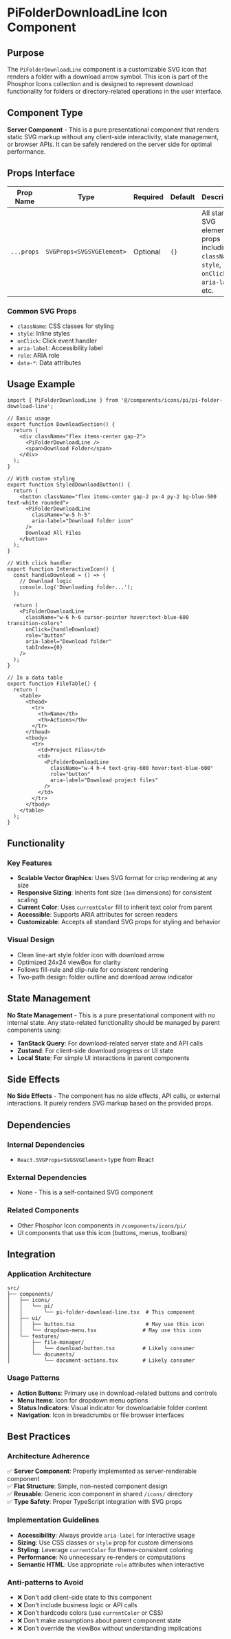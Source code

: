 # PiFolderDownloadLine Icon Component

## Purpose

The `PiFolderDownloadLine` component is a customizable SVG icon that renders a folder with a download arrow symbol. This icon is part of the Phosphor Icons collection and is designed to represent download functionality for folders or directory-related operations in the user interface.

## Component Type

**Server Component** - This is a pure presentational component that renders static SVG markup without any client-side interactivity, state management, or browser APIs. It can be safely rendered on the server side for optimal performance.

## Props Interface

| Prop Name | Type | Required | Default | Description |
|-----------|------|----------|---------|-------------|
| `...props` | `SVGProps<SVGSVGElement>` | Optional | `{}` | All standard SVG element props including `className`, `style`, `onClick`, `aria-label`, etc. |

### Common SVG Props
- `className`: CSS classes for styling
- `style`: Inline styles
- `onClick`: Click event handler
- `aria-label`: Accessibility label
- `role`: ARIA role
- `data-*`: Data attributes

## Usage Example

```tsx
import { PiFolderDownloadLine } from '@/components/icons/pi/pi-folder-download-line';

// Basic usage
export function DownloadSection() {
  return (
    <div className="flex items-center gap-2">
      <PiFolderDownloadLine />
      <span>Download Folder</span>
    </div>
  );
}

// With custom styling
export function StyledDownloadButton() {
  return (
    <button className="flex items-center gap-2 px-4 py-2 bg-blue-500 text-white rounded">
      <PiFolderDownloadLine 
        className="w-5 h-5" 
        aria-label="Download folder icon"
      />
      Download All Files
    </button>
  );
}

// With click handler
export function InteractiveIcon() {
  const handleDownload = () => {
    // Download logic
    console.log('Downloading folder...');
  };

  return (
    <PiFolderDownloadLine 
      className="w-6 h-6 cursor-pointer hover:text-blue-600 transition-colors"
      onClick={handleDownload}
      role="button"
      aria-label="Download folder"
      tabIndex={0}
    />
  );
}

// In a data table
export function FileTable() {
  return (
    <table>
      <thead>
        <tr>
          <th>Name</th>
          <th>Actions</th>
        </tr>
      </thead>
      <tbody>
        <tr>
          <td>Project Files</td>
          <td>
            <PiFolderDownloadLine 
              className="w-4 h-4 text-gray-600 hover:text-blue-600"
              role="button"
              aria-label="Download project files"
            />
          </td>
        </tr>
      </tbody>
    </table>
  );
}
```

## Functionality

### Key Features
- **Scalable Vector Graphics**: Uses SVG format for crisp rendering at any size
- **Responsive Sizing**: Inherits font size (`1em` dimensions) for consistent scaling
- **Current Color**: Uses `currentColor` fill to inherit text color from parent
- **Accessible**: Supports ARIA attributes for screen readers
- **Customizable**: Accepts all standard SVG props for styling and behavior

### Visual Design
- Clean line-art style folder icon with download arrow
- Optimized 24x24 viewBox for clarity
- Follows fill-rule and clip-rule for consistent rendering
- Two-path design: folder outline and download arrow indicator

## State Management

**No State Management** - This is a pure presentational component with no internal state. Any state-related functionality should be managed by parent components using:
- **TanStack Query**: For download-related server state and API calls
- **Zustand**: For client-side download progress or UI state
- **Local State**: For simple UI interactions in parent components

## Side Effects

**No Side Effects** - The component has no side effects, API calls, or external interactions. It purely renders SVG markup based on the provided props.

## Dependencies

### Internal Dependencies
- `React.SVGProps<SVGSVGElement>` type from React

### External Dependencies
- None - This is a self-contained SVG component

### Related Components
- Other Phosphor Icon components in `/components/icons/pi/`
- UI components that use this icon (buttons, menus, toolbars)

## Integration

### Application Architecture
```
src/
├── components/
│   ├── icons/
│   │   └── pi/
│   │       └── pi-folder-download-line.tsx  # This component
│   ├── ui/
│   │   ├── button.tsx                       # May use this icon
│   │   └── dropdown-menu.tsx               # May use this icon
│   └── features/
│       ├── file-manager/
│       │   └── download-button.tsx         # Likely consumer
│       └── documents/
│           └── document-actions.tsx        # Likely consumer
```

### Usage Patterns
- **Action Buttons**: Primary use in download-related buttons and controls
- **Menu Items**: Icon for dropdown menu options
- **Status Indicators**: Visual indicator for downloadable folder content
- **Navigation**: Icon in breadcrumbs or file browser interfaces

## Best Practices

### Architecture Adherence
✅ **Server Component**: Properly implemented as server-renderable component  
✅ **Flat Structure**: Simple, non-nested component design  
✅ **Reusable**: Generic icon component in shared `/icons/` directory  
✅ **Type Safety**: Proper TypeScript integration with SVG props  

### Implementation Guidelines
- **Accessibility**: Always provide `aria-label` for interactive usage
- **Sizing**: Use CSS classes or `style` prop for custom dimensions
- **Styling**: Leverage `currentColor` for theme-consistent coloring
- **Performance**: No unnecessary re-renders or computations
- **Semantic HTML**: Use appropriate `role` attributes when interactive

### Anti-patterns to Avoid
- ❌ Don't add client-side state to this component
- ❌ Don't include business logic or API calls
- ❌ Don't hardcode colors (use `currentColor` or CSS)
- ❌ Don't make assumptions about parent component state
- ❌ Don't override the viewBox without understanding implications
